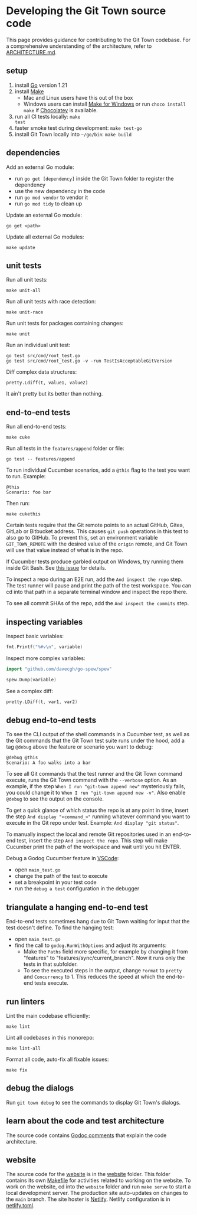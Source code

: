 # Developing the Git Town source code

This page provides guidance for contributing to the Git Town codebase. For a
comprehensive understanding of the architecture, refer to
[ARCHITECTURE.md](ARCHITECTURE.md).

## setup

1. install [Go](https://golang.org) version 1.21
2. install [Make](https://www.gnu.org/software/make)
   - Mac and Linux users have this out of the box
   - Windows users can install
     [Make for Windows](https://gnuwin32.sourceforge.net/packages/make.htm) or
     run `choco install make` if [Chocolatey](https://chocolatey.org) is
     available.
3. run all CI tests locally: <code type="make/command" dir="..">make test</code>
4. faster smoke test during development: `make test-go`
5. install Git Town locally into `~/go/bin`:
   <code type="make/command" dir="..">make build</code>

## dependencies

Add an external Go module:

- run `go get [dependency]` inside the Git Town folder to register the
  dependency
- use the new dependency in the code
- run `go mod vendor` to vendor it
- run `go mod tidy` to clean up

Update an external Go module:

```
go get <path>
```

Update all external Go modules:

<a type="make/command" dir="..">

```
make update
```

</a>

## unit tests

Run all unit tests:

<a type="make/command" dir="..">

```
make unit-all
```

</a>

Run all unit tests with race detection:

<a type="make/command" dir="..">

```
make unit-race
```

</a>

Run unit tests for packages containing changes:

<a type="make/command" dir="..">

```
make unit
```

</a>

Run an individual unit test:

```
go test src/cmd/root_test.go
go test src/cmd/root_test.go -v -run TestIsAcceptableGitVersion
```

Diff complex data structures:

```
pretty.Ldiff(t, value1, value2)
```

It ain't pretty but its better than nothing.

## end-to-end tests

Run all end-to-end tests:

<a type="make/command" dir="..">

```
make cuke
```

</a>

Run all tests in the `features/append` folder or file:

```
go test -- features/append
```

To run individual Cucumber scenarios, add a `@this` flag to the test you want to
run. Example:

```cucumber
@this
Scenario: foo bar
```

Then run:

```
make cukethis
```

Certain tests require that the Git remote points to an actual GitHub, Gitea,
GitLab or Bitbucket address. This causes `git push` operations in this test to
also go to GitHub. To prevent this, set an environment variable
`GIT_TOWN_REMOTE` with the desired value of the `origin` remote, and Git Town
will use that value instead of what is in the repo.

If Cucumber tests produce garbled output on Windows, try running them inside Git
Bash. See [this issue](https://github.com/cucumber/godog/issues/129) for
details.

To inspect a repo during an E2E run, add the `And inspect the repo` step. The
test runner will pause and print the path of the test workspace. You can cd into
that path in a separate terminal window and inspect the repo there.

To see all commit SHAs of the repo, add the `And inspect the commits` step.

## inspecting variables

Inspect basic variables:

```go
fmt.Printf("%#v\n", variable)
```

Inspect more complex variables:

```go
import "github.com/davecgh/go-spew/spew"

spew.Dump(variable)
```

See a complex diff:

```go
pretty.LDiff(t, var1, var2)
```

## debug end-to-end tests

To see the CLI output of the shell commands in a Cucumber test, as well as the
Git commands that the Git Town test suite runs under the hood, add a tag
`@debug` above the feature or scenario you want to debug:

```cucumber
@debug @this
Scenario: A foo walks into a bar
```

To see all Git commands that the test runner and the Git Town command execute,
runs the Git Town command with the `--verbose` option. As an example, if the
step `When I run "git-town append new"` mysteriously fails, you could change it
to `When I run "git-town append new -v"`. Also enable `@debug` to see the output
on the console.

To get a quick glance of which status the repo is at any point in time, insert
the step `And display "<command_>"` running whatever command you want to execute
in the Git repo under test. Example: `And display "git status"`.

To manually inspect the local and remote Git repositories used in an end-to-end
test, insert the step `And inspect the repo`. This step will make Cucumber print
the path of the workspace and wait until you hit ENTER.

Debug a Godog Cucumber feature in [VSCode](https://code.visualstudio.com):

- open `main_test.go`
- change the path of the test to execute
- set a breakpoint in your test code
- run the `debug a test` configuration in the debugger

## triangulate a hanging end-to-end test

End-to-end tests sometimes hang due to Git Town waiting for input that the test
doesn't define. To find the hanging test:

- open `main_test.go`
- find the call to `godog.RunWithOptions` and adjust its arguments:
  - Make the `Paths` field more specific, for example by changing it from
    "features" to "features/sync/current_branch". Now it runs only the tests in
    that subfolder.
  - To see the executed steps in the output, change `Format` to `pretty` and
    `Concurrency` to 1. This reduces the speed at which the end-to-end tests
    execute.

## run linters

Lint the main codebase efficiently:

```
make lint
```

Lint all codebases in this monorepo:

```
make lint-all
```

Format all code, auto-fix all fixable issues:

<a type="make/command" dir="..">

```
make fix
```

</a>

## debug the dialogs

Run `git town debug` to see the commands to display Git Town's dialogs.

## learn about the code and test architecture

The source code contains
[Godoc comments](https://pkg.go.dev/github.com/git-town/git-town) that explain
the code architecture.

## website

The source code for the [website](https://www.git-town.com) is in the
[website](../website) folder. This folder contains its own
[Makefile](../website/Makefile) for activities related to working on the
website. To work on the website, cd into the `website` folder and run
<code type="make/command" dir="../website">make serve</code> to start a local
development server. The production site auto-updates on changes to the `main`
branch. The site hoster is [Netlify](https://www.netlify.com). Netlify
configuration is in [netlify.toml](../netlify.toml).
